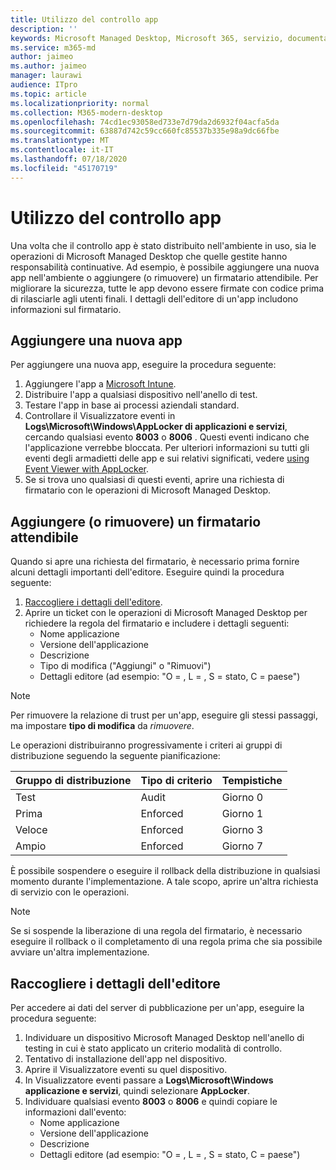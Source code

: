 ```yaml
---
title: Utilizzo del controllo app
description: ''
keywords: Microsoft Managed Desktop, Microsoft 365, servizio, documentazione
ms.service: m365-md
author: jaimeo
ms.author: jaimeo
manager: laurawi
audience: ITpro
ms.topic: article
ms.localizationpriority: normal
ms.collection: M365-modern-desktop
ms.openlocfilehash: 74cd1ec93058ed733e7d79da2d6932f04acfa5da
ms.sourcegitcommit: 63887d742c59cc660fc85537b335e98a9dc66fbe
ms.translationtype: MT
ms.contentlocale: it-IT
ms.lasthandoff: 07/18/2020
ms.locfileid: "45170719"
---
```

# <a name="work-with-app-control"></a>Utilizzo del controllo app

Una volta che il controllo app è stato distribuito nell'ambiente in uso, sia le operazioni di Microsoft Managed Desktop che quelle gestite hanno responsabilità continuative. Ad esempio, è possibile aggiungere una nuova app nell'ambiente o aggiungere (o rimuovere) un firmatario attendibile. Per migliorare la sicurezza, tutte le app devono essere firmate con codice prima di rilasciarle agli utenti finali. I dettagli dell'editore di un'app includono informazioni sul firmatario.


## <a name="add-a-new-app"></a>Aggiungere una nuova app

Per aggiungere una nuova app, eseguire la procedura seguente:

1. Aggiungere l'app a [Microsoft Intune](https://docs.microsoft.com/mem/intune/apps/apps-win32-app-management).
2. Distribuire l'app a qualsiasi dispositivo nell'anello di test. 
3. Testare l'app in base ai processi aziendali standard. 
4. Controllare il Visualizzatore eventi in **Logs\Microsoft\Windows\AppLocker di applicazioni e servizi**, cercando qualsiasi evento **8003** o **8006** . Questi eventi indicano che l'applicazione verrebbe bloccata. Per ulteriori informazioni su tutti gli eventi degli armadietti delle app e sui relativi significati, vedere [using Event Viewer with AppLocker](https://docs.microsoft.com/windows/security/threat-protection/windows-defender-application-control/applocker/using-event-viewer-with-applocker).
5. Se si trova uno qualsiasi di questi eventi, aprire una richiesta di firmatario con le operazioni di Microsoft Managed Desktop.

## <a name="add-or-remove-a-trusted-signer"></a>Aggiungere (o rimuovere) un firmatario attendibile

Quando si apre una richiesta del firmatario, è necessario prima fornire alcuni dettagli importanti dell'editore. Eseguire quindi la procedura seguente:

1. [Raccogliere i dettagli dell'editore](#gather-publisher-details).
2. Aprire un ticket con le operazioni di Microsoft Managed Desktop per richiedere la regola del firmatario e includere i dettagli seguenti:  
    - Nome applicazione 
    - Versione dell'applicazione 
    - Descrizione 
    - Tipo di modifica ("Aggiungi" o "Rimuovi")  
    - Dettagli editore (ad esempio: "O = <publisher name> , L = <location> , S = stato, C = paese") 

> [!NOTE]
> Per rimuovere la relazione di trust per un'app, eseguire gli stessi passaggi, ma impostare **tipo di modifica** da *rimuovere*.

Le operazioni distribuiranno progressivamente i criteri ai gruppi di distribuzione seguendo la seguente pianificazione:


|Gruppo di distribuzione  |Tipo di criterio  |Tempistiche  |
|---------|---------|---------|
|Test     |  Audit       |  Giorno 0       |
|Prima     | Enforced        | Giorno 1        |
|Veloce     | Enforced        |  Giorno 3       |
|Ampio     | Enforced        |  Giorno 7       |


È possibile sospendere o eseguire il rollback della distribuzione in qualsiasi momento durante l'implementazione. A tale scopo, aprire un'altra richiesta di servizio con le operazioni.

> [!NOTE]
> Se si sospende la liberazione di una regola del firmatario, è necessario eseguire il rollback o il completamento di una regola prima che sia possibile avviare un'altra implementazione.

## <a name="gather-publisher-details"></a>Raccogliere i dettagli dell'editore

Per accedere ai dati del server di pubblicazione per un'app, eseguire la procedura seguente:

1. Individuare un dispositivo Microsoft Managed Desktop nell'anello di testing in cui è stato applicato un criterio modalità di controllo. 
2. Tentativo di installazione dell'app nel dispositivo.
3. Aprire il Visualizzatore eventi su quel dispositivo. 
4. In Visualizzatore eventi passare a **Logs\Microsoft\Windows applicazione e servizi**, quindi selezionare **AppLocker**. 
5. Individuare qualsiasi evento **8003** o **8006** e quindi copiare le informazioni dall'evento: 
    - Nome applicazione 
    - Versione dell'applicazione 
    - Descrizione 
    - Dettagli editore (ad esempio: "O = <publisher name> , L = <location> , S = stato, C = paese") 